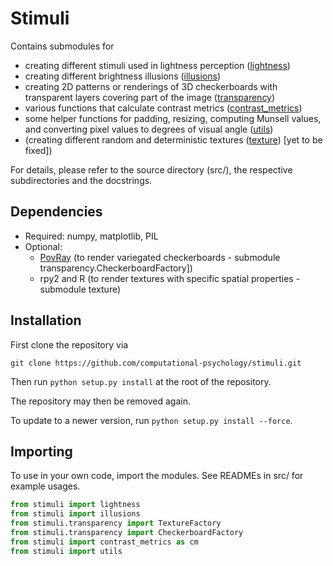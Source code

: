 # Stimuli

Contains submodules for
- creating different stimuli used in lightness perception ([lightness](src/lightness/README.md))
- creating different brightness illusions ([illusions](src/illusions/README.md))
- creating 2D patterns or renderings of 3D checkerboards with transparent 
layers covering part of the image ([transparency](src/transparency/README.md))
- various functions that calculate contrast metrics ([contrast_metrics](src/contrest_metrics/README.md))
- some helper functions for padding, resizing, computing Munsell values, and
converting pixel values to degrees of visual angle ([utils](src/utils/README.md#utils))
- (creating different random and deterministic textures ([texture](src/texture/README.md)) [yet to be fixed])

For details, please refer to the source directory (src/), the respective subdirectories and the docstrings.

## Dependencies
- Required: numpy, matplotlib, PIL
- Optional: 
    - [PovRay](http://www.povray.org/) (to render variegated checkerboards - submodule transparency.CheckerboardFactory])
    - rpy2 and R (to render textures with specific spatial properties - submodule texture)
 

## Installation
First clone the repository via 

```shell script
git clone https://github.com/computational-psychology/stimuli.git
``` 

Then run `python setup.py install` at the root of the repository.

The repository may then be removed again.

To update to a newer version, run `python setup.py install --force`.

## Importing
To use in your own code, import the modules. See READMEs in src/ for example usages.
```python
from stimuli import lightness
from stimuli import illusions
from stimuli.transparency import TextureFactory
from stimuli.transparency import CheckerboardFactory
from stimuli import contrast_metrics as cm
from stimuli import utils
```
